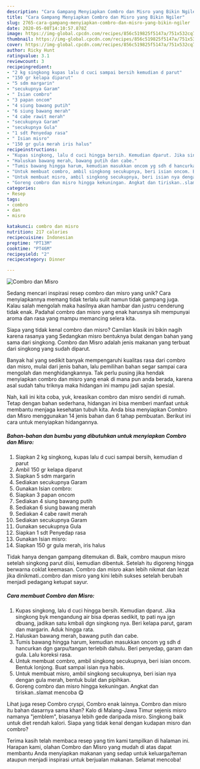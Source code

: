 ```yaml
---
description: "Cara Gampang Menyiapkan Combro dan Misro yang Bikin Ngiler"
title: "Cara Gampang Menyiapkan Combro dan Misro yang Bikin Ngiler"
slug: 2765-cara-gampang-menyiapkan-combro-dan-misro-yang-bikin-ngiler
date: 2020-05-08T14:10:57.878Z
image: https://img-global.cpcdn.com/recipes/856c519825f5147a/751x532cq70/combro-dan-misro-foto-resep-utama.jpg
thumbnail: https://img-global.cpcdn.com/recipes/856c519825f5147a/751x532cq70/combro-dan-misro-foto-resep-utama.jpg
cover: https://img-global.cpcdn.com/recipes/856c519825f5147a/751x532cq70/combro-dan-misro-foto-resep-utama.jpg
author: Ricky Hunt
ratingvalue: 3.1
reviewcount: 3
recipeingredient:
- "2 kg singkong kupas lalu d cuci sampai bersih kemudian d parut"
- "150 gr kelapa diparut"
- "5 sdm margarin"
- "secukupnya Garam"
- " Isian combro"
- "3 papan oncom"
- "4 siung bawang putih"
- "6 siung bawang merah"
- "4 cabe rawit merah"
- "secukupnya Garam"
- "secukupnya Gula"
- "1 sdt Penyedap rasa"
- " Isian misro"
- "150 gr gula merah iris halus"
recipeinstructions:
- "Kupas singkong, lalu d cuci hingga bersih. Kemudian dparut. Jika singkong byk mengandung air bisa dperas sedikit, tp pati nya jgn dbuang, jadikan satu kmbali dgn singkong nya. Beri kelapa parut, garam dan margarin. Aduk hingga rata."
- "Haluskan bawang merah, bawang putih dan cabe."
- "Tumis bawang hingga harum, kemudian masukkan oncom yg sdh d hancurkan dgn garpu/tangan terlebih dahulu. Beri penyedap, garam dan gula. Lalu koreksi rasa."
- "Untuk membuat combro, ambil singkong secukupnya, beri isian oncom. Bentuk lonjong. Buat sampai isian nya habis."
- "Untuk membuat misro, ambil singkong secukupnya, beri isian nya dengan gula merah, bentuk bulat dan pipihkan."
- "Goreng combro dan misro hingga kekuningan. Angkat dan tiriskan..slamat mencoba 😋"
categories:
- Resep
tags:
- combro
- dan
- misro

katakunci: combro dan misro 
nutrition: 217 calories
recipecuisine: Indonesian
preptime: "PT13M"
cooktime: "PT46M"
recipeyield: "2"
recipecategory: Dinner

---
```



![Combro dan Misro](https://img-global.cpcdn.com/recipes/856c519825f5147a/751x532cq70/combro-dan-misro-foto-resep-utama.jpg)

Sedang mencari inspirasi resep combro dan misro yang unik? Cara menyiapkannya memang tidak terlalu sulit namun tidak gampang juga. Kalau salah mengolah maka hasilnya akan hambar dan justru cenderung tidak enak. Padahal combro dan misro yang enak harusnya sih mempunyai aroma dan rasa yang mampu memancing selera kita.

Siapa yang tidak kenal combro dan misro? Camilan klasik ini bikin nagih karena rasanya yang Sedangkan misro bentuknya bulat dengan bahan yang sama dari singkong. Combro dan Misro adalah jenis makanan yang terbuat dari singkong yang sudah diparut.

Banyak hal yang sedikit banyak mempengaruhi kualitas rasa dari combro dan misro, mulai dari jenis bahan, lalu pemilihan bahan segar sampai cara mengolah dan menghidangkannya. Tak perlu pusing jika hendak menyiapkan combro dan misro yang enak di mana pun anda berada, karena asal sudah tahu triknya maka hidangan ini mampu jadi sajian spesial.


Nah, kali ini kita coba, yuk, kreasikan combro dan misro sendiri di rumah. Tetap dengan bahan sederhana, hidangan ini bisa memberi manfaat untuk membantu menjaga kesehatan tubuh kita. Anda bisa menyiapkan Combro dan Misro menggunakan 14 jenis bahan dan 6 tahap pembuatan. Berikut ini cara untuk menyiapkan hidangannya.

<!--inarticleads1-->

##### Bahan-bahan dan bumbu yang dibutuhkan untuk menyiapkan Combro dan Misro:

1. Siapkan 2 kg singkong, kupas lalu d cuci sampai bersih, kemudian d parut
1. Ambil 150 gr kelapa diparut
1. Siapkan 5 sdm margarin
1. Sediakan secukupnya Garam
1. Gunakan  Isian combro:
1. Siapkan 3 papan oncom
1. Sediakan 4 siung bawang putih
1. Sediakan 6 siung bawang merah
1. Sediakan 4 cabe rawit merah
1. Sediakan secukupnya Garam
1. Gunakan secukupnya Gula
1. Siapkan 1 sdt Penyedap rasa
1. Gunakan  Isian misro:
1. Siapkan 150 gr gula merah, iris halus


Tidak hanya dengan gampang ditemukan di. Baik, combro maupun misro setelah singkong parut diisi, kemudian dibentuk. Setelah itu digoreng hingga berwarna coklat keemasan. Combro dan misro akan lebih nikmat dan lezat jika dinikmati..combro dan misro yang kini lebih sukses setelah berubah menjadi pedagang ketupat sayur. 

<!--inarticleads2-->

##### Cara membuat Combro dan Misro:

1. Kupas singkong, lalu d cuci hingga bersih. Kemudian dparut. Jika singkong byk mengandung air bisa dperas sedikit, tp pati nya jgn dbuang, jadikan satu kmbali dgn singkong nya. Beri kelapa parut, garam dan margarin. Aduk hingga rata.
1. Haluskan bawang merah, bawang putih dan cabe.
1. Tumis bawang hingga harum, kemudian masukkan oncom yg sdh d hancurkan dgn garpu/tangan terlebih dahulu. Beri penyedap, garam dan gula. Lalu koreksi rasa.
1. Untuk membuat combro, ambil singkong secukupnya, beri isian oncom. Bentuk lonjong. Buat sampai isian nya habis.
1. Untuk membuat misro, ambil singkong secukupnya, beri isian nya dengan gula merah, bentuk bulat dan pipihkan.
1. Goreng combro dan misro hingga kekuningan. Angkat dan tiriskan..slamat mencoba 😋


Lihat juga resep Combro cryspi, Combro enak lainnya. Combro dan misro itu bahan dasarnya sama khan? Kalo di Malang-Jawa Timur sejenis misro namanya &#34;jemblem&#34;, biasanya lebih gede daripada misro. Singkong baik untuk diet rendah kalori. Siapa yang tidak kenal dengan kudapan misro dan combro? 

Terima kasih telah membaca resep yang tim kami tampilkan di halaman ini. Harapan kami, olahan Combro dan Misro yang mudah di atas dapat membantu Anda menyiapkan makanan yang sedap untuk keluarga/teman ataupun menjadi inspirasi untuk berjualan makanan. Selamat mencoba!
